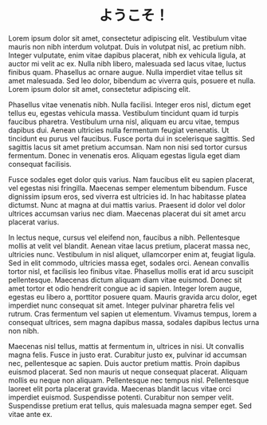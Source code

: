 # <center>ようこそ！</center>

Lorem ipsum dolor sit amet, consectetur adipiscing elit. Vestibulum vitae mauris non nibh interdum volutpat. Duis in volutpat nisl, ac pretium nibh. Integer vulputate, enim vitae dapibus placerat, nibh ex vehicula ligula, at auctor mi velit ac ex. Nulla nibh libero, malesuada sed lacus vitae, luctus finibus quam. Phasellus ac ornare augue. Nulla imperdiet vitae tellus sit amet malesuada. Sed leo dolor, bibendum ac viverra quis, posuere et nulla. Lorem ipsum dolor sit amet, consectetur adipiscing elit.

Phasellus vitae venenatis nibh. Nulla facilisi. Integer eros nisl, dictum eget tellus eu, egestas vehicula massa. Vestibulum tincidunt quam id turpis faucibus pharetra. Vestibulum urna nisl, aliquam eu arcu vitae, tempus dapibus dui. Aenean ultricies nulla fermentum feugiat venenatis. Ut tincidunt eu purus vel faucibus. Fusce porta dui in scelerisque sagittis. Sed sagittis lacus sit amet pretium accumsan. Nam non nisi sed tortor cursus fermentum. Donec in venenatis eros. Aliquam egestas ligula eget diam consequat facilisis.

Fusce sodales eget dolor quis varius. Nam faucibus elit eu sapien placerat, vel egestas nisi fringilla. Maecenas semper elementum bibendum. Fusce dignissim ipsum eros, sed viverra est ultricies id. In hac habitasse platea dictumst. Nunc at magna at dui mattis varius. Praesent id dolor vel dolor ultrices accumsan varius nec diam. Maecenas placerat dui sit amet arcu placerat varius.

In lectus neque, cursus vel eleifend non, faucibus a nibh. Pellentesque mollis at velit vel blandit. Aenean vitae lacus pretium, placerat massa nec, ultricies nunc. Vestibulum in nisl aliquet, ullamcorper enim at, feugiat ligula. Sed in elit commodo, ultricies massa eget, sodales orci. Aenean convallis tortor nisl, et facilisis leo finibus vitae. Phasellus mollis erat id arcu suscipit pellentesque. Maecenas dictum aliquam diam vitae euismod. Donec sit amet tortor et odio hendrerit congue ac id sapien. Integer lorem augue, egestas eu libero a, porttitor posuere quam. Mauris gravida arcu dolor, eget imperdiet nunc consequat sit amet. Integer pulvinar pharetra felis vel rutrum. Cras fermentum vel sapien ut elementum. Vivamus tempus, lorem a consequat ultrices, sem magna dapibus massa, sodales dapibus lectus urna non nibh.

Maecenas nisl tellus, mattis at fermentum in, ultrices in nisi. Ut convallis magna felis. Fusce in justo erat. Curabitur justo ex, pulvinar id accumsan nec, pellentesque ac sapien. Duis auctor pretium mattis. Proin dapibus euismod placerat. Sed non mauris ut neque consequat placerat. Aliquam mollis eu neque non aliquam. Pellentesque nec tempus nisl. Pellentesque laoreet elit porta placerat gravida. Maecenas blandit lacus vitae orci imperdiet euismod. Suspendisse potenti. Curabitur non semper velit. Suspendisse pretium erat tellus, quis malesuada magna semper eget. Sed vitae ante ex. 